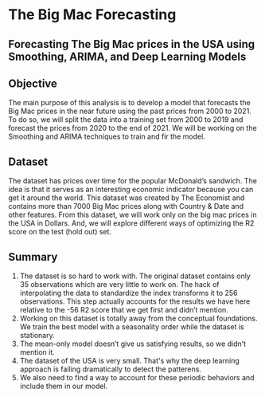 # The Big Mac Forecasting
Forecasting The Big Mac prices in the USA using Smoothing, ARIMA, and Deep Learning Models
---
## Objective
The main purpose of this analysis is to develop a model that forecasts the Big Mac prices in the near future using the past prices from 2000 to 2021.
To do so, we will split the data into a training set from 2000 to 2019 and forecast the prices from 2020 to the end of 2021.
We will be working on the Smoothing and ARIMA techniques to train and fir the model.

## Dataset
The dataset has prices over time for the popular McDonald’s sandwich. The idea is that it serves as an interesting economic indicator because you can get it around the world.
This dataset was created by The Economist and contains more than 7000 Big Mac prices along with Country & Date and other features.
From this dataset, we will work only on the big mac prices in the USA in Dollars. And, we will explore different ways of optimizing the R2 score on the test (hold out) set.

## Summary
1. The dataset is so hard to work with. The original dataset contains only 35 observations which are very little to work on. The hack of interpolating the data to standardize the index transforms it to 256 observations. This step actually accounts for the results we have here relative to the -56 R2 score that we get first and didn’t mention.
2. Working on this dataset is totally away from the conceptual foundations. We train the best model with a seasonality order while the dataset is stationary.
3. The mean-only model doesn’t give us satisfying results, so we didn’t mention it.
4. The dataset of the USA is very small. That's why the deep learning approach is failing dramatically to detect the patterens.
5. We also need to find a way to account for these periodic behaviors and include them in our model.
